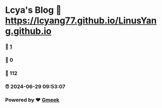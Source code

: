# Lcya's Blog :link: https://lcyang77.github.io/LinusYang.github.io 
### :page_facing_up: [1](https://lcyang77.github.io/LinusYang.github.io/tag.html) 
### :speech_balloon: 0 
### :hibiscus: 112 
### :alarm_clock: 2024-06-29 09:53:07 
### Powered by :heart: [Gmeek](https://github.com/Meekdai/Gmeek)
